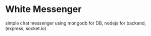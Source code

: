 # White Messenger

simple chat messenger using
    mongodb for DB,
    nodejs for backend,
    (express, socket.io)